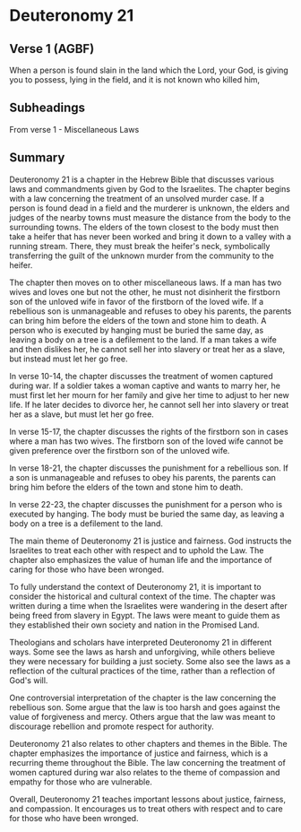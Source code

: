 # Deuteronomy 21

## Verse 1 (AGBF)

When a person is found slain in the land which the Lord, your God, is giving you to possess, lying in the field, and it is not known who killed him,

## Subheadings

From verse 1 - Miscellaneous Laws

## Summary

Deuteronomy 21 is a chapter in the Hebrew Bible that discusses various laws and commandments given by God to the Israelites. The chapter begins with a law concerning the treatment of an unsolved murder case. If a person is found dead in a field and the murderer is unknown, the elders and judges of the nearby towns must measure the distance from the body to the surrounding towns. The elders of the town closest to the body must then take a heifer that has never been worked and bring it down to a valley with a running stream. There, they must break the heifer's neck, symbolically transferring the guilt of the unknown murder from the community to the heifer.

The chapter then moves on to other miscellaneous laws. If a man has two wives and loves one but not the other, he must not disinherit the firstborn son of the unloved wife in favor of the firstborn of the loved wife. If a rebellious son is unmanageable and refuses to obey his parents, the parents can bring him before the elders of the town and stone him to death. A person who is executed by hanging must be buried the same day, as leaving a body on a tree is a defilement to the land. If a man takes a wife and then dislikes her, he cannot sell her into slavery or treat her as a slave, but instead must let her go free.

In verse 10-14, the chapter discusses the treatment of women captured during war. If a soldier takes a woman captive and wants to marry her, he must first let her mourn for her family and give her time to adjust to her new life. If he later decides to divorce her, he cannot sell her into slavery or treat her as a slave, but must let her go free.

In verse 15-17, the chapter discusses the rights of the firstborn son in cases where a man has two wives. The firstborn son of the loved wife cannot be given preference over the firstborn son of the unloved wife.

In verse 18-21, the chapter discusses the punishment for a rebellious son. If a son is unmanageable and refuses to obey his parents, the parents can bring him before the elders of the town and stone him to death.

In verse 22-23, the chapter discusses the punishment for a person who is executed by hanging. The body must be buried the same day, as leaving a body on a tree is a defilement to the land.

The main theme of Deuteronomy 21 is justice and fairness. God instructs the Israelites to treat each other with respect and to uphold the Law. The chapter also emphasizes the value of human life and the importance of caring for those who have been wronged. 

To fully understand the context of Deuteronomy 21, it is important to consider the historical and cultural context of the time. The chapter was written during a time when the Israelites were wandering in the desert after being freed from slavery in Egypt. The laws were meant to guide them as they established their own society and nation in the Promised Land.

Theologians and scholars have interpreted Deuteronomy 21 in different ways. Some see the laws as harsh and unforgiving, while others believe they were necessary for building a just society. Some also see the laws as a reflection of the cultural practices of the time, rather than a reflection of God's will.

One controversial interpretation of the chapter is the law concerning the rebellious son. Some argue that the law is too harsh and goes against the value of forgiveness and mercy. Others argue that the law was meant to discourage rebellion and promote respect for authority.

Deuteronomy 21 also relates to other chapters and themes in the Bible. The chapter emphasizes the importance of justice and fairness, which is a recurring theme throughout the Bible. The law concerning the treatment of women captured during war also relates to the theme of compassion and empathy for those who are vulnerable.

Overall, Deuteronomy 21 teaches important lessons about justice, fairness, and compassion. It encourages us to treat others with respect and to care for those who have been wronged.
